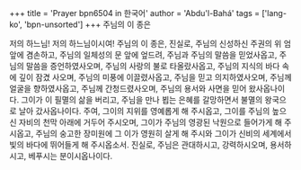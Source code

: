 +++
title = 'Prayer bpn6504 in 한국어'
author = 'Abdu'l-Bahá'
tags = ['lang-ko', 'bpn-unsorted']
+++
주님의 이 종은

저의 하느님! 저의 하느님이시여! 주님의 이 종은, 진실로, 주님의 신성하신 주권의 위 엄 앞에 겸손하고, 주님의 일체성의 문 앞에 엎드려, 주님과 주님의 말씀을 믿었사옵고, 주님의 말씀을 증언하였사오며, 주님의 사랑의 불로 타올랐사옵고, 주님의 지식의 바다 속에 깊이 잠겼 사오며, 주님의 미풍에 이끌렸사옵고, 주님을 믿고 의지하였사오며, 주님께 얼굴을 향하였사옵고, 주님께 간청드렸사오며, 주님의 용서와 사면을 믿어 왔사옵나이다. 그이가 이 필멸의 삶을 버리고, 주님을 만나 뵙는 은혜를 갈망하면서 불멸의 왕국으로 날아 갔사옵나이다.
주여, 그이의 지위를 영예롭게 해 주시옵고, 그이를 주님의 높으신 자비의 천막 아래에 거두어 주시오며, 그이가 주님의 영광된 낙원으로 들어가게 해 주시옵고, 주님의 숭고한 장미원에 그 이가 영원히 살게 해 주시와 그이가 신비의 세계에서 빛의 바다에 뛰어들게 해 주시옵소서.
진실로, 주님은 관대하시고, 강력하시오며, 용서하시고, 베푸시는 분이시옵나이다.
